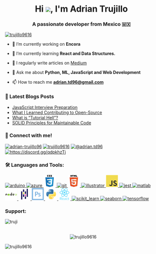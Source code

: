 <h1 align="center">Hi <img src="https://media.giphy.com/media/hvRJCLFzcasrR4ia7z/giphy.gif" width="25px">, I'm Adrian Trujillo</h1>
<h3 align="center">A passionate developer from Mexico 🇲🇽</h3>

<p align="left"> <a href="https://github.com/ryo-ma/github-profile-trophy"><img src="https://github-profile-trophy.vercel.app/?username=trujillo9616" alt="trujillo9616" /></a> </p>

-   🔭 I’m currently working on **Encora**

-   🌱 I’m currently learning **React and Data Structures.**

-   📝 I regularly write articles on [Medium](https://medium.com/@adrian.td96)

-   💬 Ask me about **Python, ML, JavaScript and Web Development**

-   📫 How to reach me **adrian.td96@gmail.com**

### 📕 Latest Blogs Posts

<!-- BLOG-POST-LIST:START -->
- [JavaScript Interview Preparation](https://medium.com/@adrian.td96/javascript-interview-preparation-9ba37da8f43?source=rss-224bb12b307b------2)
- [What I Learned Contributing to Open-Source](https://medium.com/@adrian.td96/what-i-learned-contributing-to-open-source-ba8652cb00d?source=rss-224bb12b307b------2)
- [What is “Tutorial Hell”?](https://medium.com/@adrian.td96/what-is-tutorial-hell-d24c1bdb279f?source=rss-224bb12b307b------2)
- [SOLID Principles for Maintainable Code](https://medium.com/@adrian.td96/solid-principles-for-maintainable-code-64ba0e668bb1?source=rss-224bb12b307b------2)
<!-- BLOG-POST-LIST:END -->

<h3 align="left">🔗 Connect with me!</h3>
<p align="left">
<a href="https://linkedin.com/in/adrian-trujillo96" target="blank"><img align="center" src="https://raw.githubusercontent.com/rahuldkjain/github-profile-readme-generator/master/src/images/icons/Social/linked-in-alt.svg" alt="adrian-trujillo96" height="30" width="40" /></a>
<a href="https://instagram.com/trujillo9616" target="blank"><img align="center" src="https://raw.githubusercontent.com/rahuldkjain/github-profile-readme-generator/master/src/images/icons/Social/instagram.svg" alt="trujillo9616" height="30" width="40" /></a>
<a href="https://medium.com/@adrian.td96" target="blank"><img align="center" src="https://raw.githubusercontent.com/rahuldkjain/github-profile-readme-generator/master/src/images/icons/Social/medium.svg" alt="@adrian.td96" height="30" width="40" /></a>
<a href="https://discord.gg/https://discord.gg/qdpkhzTj" target="blank"><img align="center" src="https://raw.githubusercontent.com/rahuldkjain/github-profile-readme-generator/master/src/images/icons/Social/discord.svg" alt="https://discord.gg/qdpkhzTj" height="30" width="40" /></a>
</p>

<h3 align="left">🛠️ Languages and Tools:</h3>
<p align="left"> <a href="https://www.arduino.cc/" target="_blank" rel="noreferrer"> <img src="https://cdn.worldvectorlogo.com/logos/arduino-1.svg" alt="arduino" width="40" height="40"/> </a> <a href="https://azure.microsoft.com/en-in/" target="_blank" rel="noreferrer"> <img src="https://www.vectorlogo.zone/logos/microsoft_azure/microsoft_azure-icon.svg" alt="azure" width="40" height="40"/> </a> <a href="https://www.w3schools.com/css/" target="_blank" rel="noreferrer"> <img src="https://raw.githubusercontent.com/devicons/devicon/master/icons/css3/css3-original-wordmark.svg" alt="css3" width="40" height="40"/> </a> <a href="https://git-scm.com/" target="_blank" rel="noreferrer"> <img src="https://www.vectorlogo.zone/logos/git-scm/git-scm-icon.svg" alt="git" width="40" height="40"/> </a> <a href="https://www.w3.org/html/" target="_blank" rel="noreferrer"> <img src="https://raw.githubusercontent.com/devicons/devicon/master/icons/html5/html5-original-wordmark.svg" alt="html5" width="40" height="40"/> </a> <a href="https://www.adobe.com/in/products/illustrator.html" target="_blank" rel="noreferrer"> <img src="https://www.vectorlogo.zone/logos/adobe_illustrator/adobe_illustrator-icon.svg" alt="illustrator" width="40" height="40"/> </a> <a href="https://developer.mozilla.org/en-US/docs/Web/JavaScript" target="_blank" rel="noreferrer"> <img src="https://raw.githubusercontent.com/devicons/devicon/master/icons/javascript/javascript-original.svg" alt="javascript" width="40" height="40"/> </a> <a href="https://jestjs.io" target="_blank" rel="noreferrer"> <img src="https://www.vectorlogo.zone/logos/jestjsio/jestjsio-icon.svg" alt="jest" width="40" height="40"/> </a> <a href="https://www.mathworks.com/" target="_blank" rel="noreferrer"> <img src="https://upload.wikimedia.org/wikipedia/commons/2/21/Matlab_Logo.png" alt="matlab" width="40" height="40"/> </a> <a href="https://nodejs.org" target="_blank" rel="noreferrer"> <img src="https://raw.githubusercontent.com/devicons/devicon/master/icons/nodejs/nodejs-original-wordmark.svg" alt="nodejs" width="40" height="40"/> </a> <a href="https://pandas.pydata.org/" target="_blank" rel="noreferrer"> <img src="https://raw.githubusercontent.com/devicons/devicon/2ae2a900d2f041da66e950e4d48052658d850630/icons/pandas/pandas-original.svg" alt="pandas" width="40" height="40"/> </a> <a href="https://www.photoshop.com/en" target="_blank" rel="noreferrer"> <img src="https://raw.githubusercontent.com/devicons/devicon/master/icons/photoshop/photoshop-line.svg" alt="photoshop" width="40" height="40"/> </a> <a href="https://www.python.org" target="_blank" rel="noreferrer"> <img src="https://raw.githubusercontent.com/devicons/devicon/master/icons/python/python-original.svg" alt="python" width="40" height="40"/> </a> <a href="https://reactjs.org/" target="_blank" rel="noreferrer"> <img src="https://raw.githubusercontent.com/devicons/devicon/master/icons/react/react-original-wordmark.svg" alt="react" width="40" height="40"/> </a> <a href="https://scikit-learn.org/" target="_blank" rel="noreferrer"> <img src="https://upload.wikimedia.org/wikipedia/commons/0/05/Scikit_learn_logo_small.svg" alt="scikit_learn" width="40" height="40"/> </a> <a href="https://seaborn.pydata.org/" target="_blank" rel="noreferrer"> <img src="https://seaborn.pydata.org/_images/logo-mark-lightbg.svg" alt="seaborn" width="40" height="40"/> </a> <a href="https://www.tensorflow.org" target="_blank" rel="noreferrer"> <img src="https://www.vectorlogo.zone/logos/tensorflow/tensorflow-icon.svg" alt="tensorflow" width="40" height="40"/> </a> </p>

<h3 align="left">Support:</h3>
<p><a href="https://www.buymeacoffee.com/truji"> <img align="left" src="https://cdn.buymeacoffee.com/buttons/v2/default-yellow.png" height="50" width="210" alt="truji" /></a></p><br><br>

<p>&nbsp;<img align="center" src="https://github-readme-stats.vercel.app/api?username=trujillo9616&show_icons=true&locale=en" alt="trujillo9616" /></p>

<p><img align="center" src="https://github-readme-streak-stats.herokuapp.com/?user=trujillo9616&" alt="trujillo9616" /></p>

